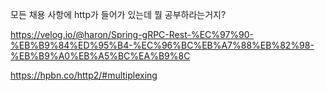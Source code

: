 모든 채용 사항에 http가 들어가 있는데 뭘 공부하라는거지?

https://velog.io/@haron/Spring-gRPC-Rest-%EC%97%90-%EB%B9%84%ED%95%B4-%EC%96%BC%EB%A7%88%EB%82%98-%EB%B9%A0%EB%A5%BC%EA%B9%8C

https://hpbn.co/http2/#multiplexing